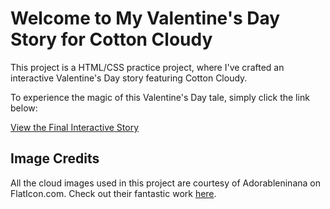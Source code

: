 # Welcome to My Valentine's Day Story for Cotton Cloudy

This project is a HTML/CSS practice project, where I've crafted an interactive Valentine's Day story featuring Cotton Cloudy.

To experience the magic of this Valentine's Day tale, simply click the link below:

[View the Final Interactive Story](#)

## Image Credits

All the cloud images used in this project are courtesy of Adorableninana on FlatIcon.com. Check out their fantastic work [here](https://www.flaticon.com/authors/adorableninana).
